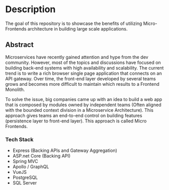 # Description
The goal of this repository is to showcase the benefits of utilizing Micro-Frontends architecture in building large scale applications.  

## Abstract

Microservices have recently gained attention and hype from the dev community. However, most of the topics and discussions have focused on building back-end systems with high availability and scalability. The current trend is to write a rich browser single page application that connects on an API gateway. Over time, the front-end layer developed by several teams grows and becomes more difficult to maintain which results to a Frontend Monolith.

To solve the issue, big companies came up with an idea to build a web app that is composed by modules owned by independent teams (Often aligned with the bounded context division in a Microservice Architecture). This approach gives teams an end-to-end control on building features (persistence layer to front-end layer). This approach is called Micro Frontends.

### Tech Stack

- Express (Backing APIs and Gateway Aggregation)
- ASP.net Core (Backing API)
- Spring MVC
- Apollo / GraphQL 
- VueJS
- PostgreSQL
- SQL Server
